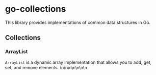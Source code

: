 # go-collections

This library provides implementations of common data structures in Go.

## Collections

### ArrayList

`ArrayList` is a dynamic array implementation that allows you to add, get, set, and remove elements.
\n\n\n\n\n\n\n